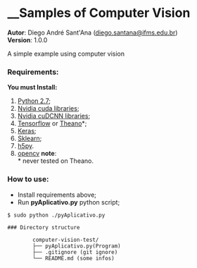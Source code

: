 # __Samples of Computer Vision  
__Autor__: Diego André Sant'Ana (diego.santana@ifms.edu.br)  
__Version__: 1.0.0  

A simple example using computer vision 

### Requirements:
__You must Install:__  

1. [Python 2.7](https://www.python.org/downloads/);
2. [Nvidia cuda libraries](https://developer.nvidia.com/cuda-downloads);
3. [Nvidia cuDCNN libraries](https://developer.nvidia.com/cudnn);
4. [Tensorflow](https://www.tensorflow.org/install/) or [Theano](http://deeplearning.net/software/theano/install.html)\*;
5. [Keras](https://keras.io/#installation);
6. [Sklearn](http://scikit-learn.org/stable/);
7. [h5py](http://www.h5py.org/).
8. [opencv](https://opencv.org/)
**note**:  
\* never tested on Theano.

### How to use:
- Install requirements above;
- Run __pyAplicativo.py__ python script;
```
$ sudo python ./pyAplicativo.py  
 
### Directory structure

        computer-vision-test/   
        ├── pyAplicativo.py(Program)  
        ├── .gitignore (git ignore)  
        └── README.md (some infos)  
